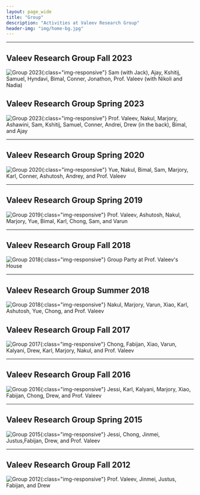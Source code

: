 ```yaml
---
layout: page_wide
title: "Group"
description: "Activities at Valeev Research Group"
header-img: "img/home-bg.jpg"
---
```


-------
## Valeev Research Group Fall 2023
![Group 2023](../img/group/2023-12-02_VRG_fall_party.jpg){:class="img-responsive"}
Sam (with Jack), Ajay, Kshitij, Samuel, Hyndavi, Bimal, Conner, Jonathon, Prof. Valeev (with Nikoli and Nadia)

## Valeev Research Group Spring 2023
![Group 2023](../img/group/2023-01-08_VRG_julian_christmas_party.jpg){:class="img-responsive"}
Prof. Valeev, Nakul, Marjory, Ashawini, Sam, Kshitij, Samuel, Conner, Andrei, Drew (in the back), Bimal, and Ajay

-------
## Valeev Research Group Spring 2020
![Group 2020](../img/group/valeevgroup_2020_spring.JPG){:class="img-responsive"}
Yue, Nakul, Bimal, Sam, Marjory, Karl, Conner, Ashutosh, Andrey, and Prof. Valeev

-------
## Valeev Research Group Spring 2019
![Group 2019](../img/group/valeevgroup_2019_spring.jpg){:class="img-responsive"}
Prof. Valeev, Ashutosh, Nakul, Marjory, Yue, Bimal, Karl, Chong, Sam, and Varun

-------
## Valeev Research Group Fall 2018
![Group 2018](../img/group/valeevgroup_2018_fall.jpg){:class="img-responsive"}
Group Party at Prof. Valeev's House

-------
## Valeev Research Group Summer 2018
![Group 2018](../img/group/valeevgroup_2018_summer.jpg){:class="img-responsive"}
Nakul, Marjory, Varun, Xiao, Karl, Ashutosh, Yue, Chong, and Prof. Valeev

## Valeev Research Group Fall 2017
![Group 2017](../img/group/valeevgroup_2017_fall.jpg){:class="img-responsive"}
Chong, Fabijan, Xiao, Varun, Kalyani, Drew, Karl, Marjory, Nakul, and Prof. Valeev

-------
## Valeev Research Group Fall 2016
![Group 2016](../img/group/valeevgroup_2016_fall.jpg){:class="img-responsive"}
Jessi, Karl, Kalyani, Marjory, Xiao, Fabijan, Chong, Drew, and Prof. Valeev

-------
## Valeev Research Group Spring 2015
![Group 2015](../img/group/valeevgroup_2015_large.jpg){:class="img-responsive"}
Jessi, Chong, Jinmei, Justus,Fabijan, Drew, and Prof. Valeev 


-------
## Valeev Research Group Fall 2012
![Group 2012](../img/group/valeevgroup_2012.jpg){:class="img-responsive"}
 Prof. Valeev, Jinmei, Justus, Fabijan, and Drew
